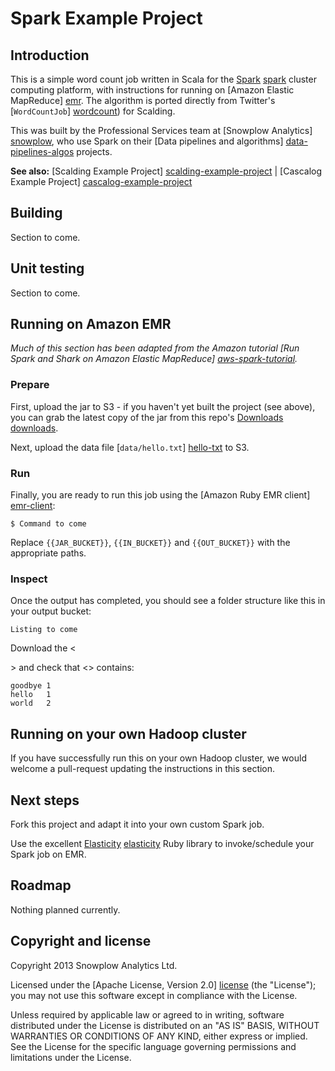 # Spark Example Project

## Introduction

This is a simple word count job written in Scala for the [Spark] [spark] cluster computing platform, with instructions for running on [Amazon Elastic MapReduce] [emr]. The algorithm is ported directly from Twitter's [`WordCountJob`] [wordcount]) for Scalding.

This was built by the Professional Services team at [Snowplow Analytics] [snowplow], who use Spark on their [Data pipelines and algorithms] [data-pipelines-algos] projects.

**See also:** [Scalding Example Project] [scalding-example-project] | [Cascalog Example Project] [cascalog-example-project]

## Building

Section to come.

## Unit testing

Section to come.

## Running on Amazon EMR

_Much of this section has been adapted from the Amazon tutorial [Run Spark and Shark on Amazon Elastic MapReduce] [aws-spark-tutorial]._

### Prepare

First, upload the jar to S3 - if you haven't yet built the project (see above), you can grab the latest copy of the jar from this repo's [Downloads] [downloads].

Next, upload the data file [`data/hello.txt`] [hello-txt] to S3.

### Run

Finally, you are ready to run this job using the [Amazon Ruby EMR client] [emr-client]:

    $ Command to come

Replace `{{JAR_BUCKET}}`, `{{IN_BUCKET}}` and `{{OUT_BUCKET}}` with the appropriate paths.

### Inspect

Once the output has completed, you should see a folder structure like this in your output bucket:

    Listing to come

Download the <<SECTION TO COME>> and check that <<TO COME>> contains:

	goodbye	1
	hello	1
	world	2

## Running on your own Hadoop cluster

If you have successfully run this on your own Hadoop cluster, we would welcome a pull-request updating the instructions in this section.

## Next steps

Fork this project and adapt it into your own custom Spark job.

Use the excellent [Elasticity] [elasticity] Ruby library to invoke/schedule your Spark job on EMR.

## Roadmap

Nothing planned currently.

## Copyright and license

Copyright 2013 Snowplow Analytics Ltd.

Licensed under the [Apache License, Version 2.0] [license] (the "License");
you may not use this software except in compliance with the License.

Unless required by applicable law or agreed to in writing, software
distributed under the License is distributed on an "AS IS" BASIS,
WITHOUT WARRANTIES OR CONDITIONS OF ANY KIND, either express or implied.
See the License for the specific language governing permissions and
limitations under the License.

[spark]: http://spark-project.org/
[wordcount]: https://github.com/twitter/scalding/blob/master/README.md
[snowplow]: http://snowplowanalytics.com
[data-pipelines-algos]: http://snowplowanalytics.com/services/pipelines.html

[scalding-example-project]: https://github.com/snowplow/scalding-example-project
[cascalog-example-project]: https://github.com/snowplow/cascalog-example-project

[aws-spark-tutorial]: http://aws.amazon.com/articles/4926593393724923

[emr]: http://aws.amazon.com/elasticmapreduce/
[downloads]: https://github.com/snowplow/spark-example-project/downloads
[hello-txt]: https://github.com/snowplow/spark-example-project/raw/master/data/hello.txt
[emr-client]: http://aws.amazon.com/developertools/2264

[elasticity]: https://github.com/rslifka/elasticity
[license]: http://www.apache.org/licenses/LICENSE-2.0